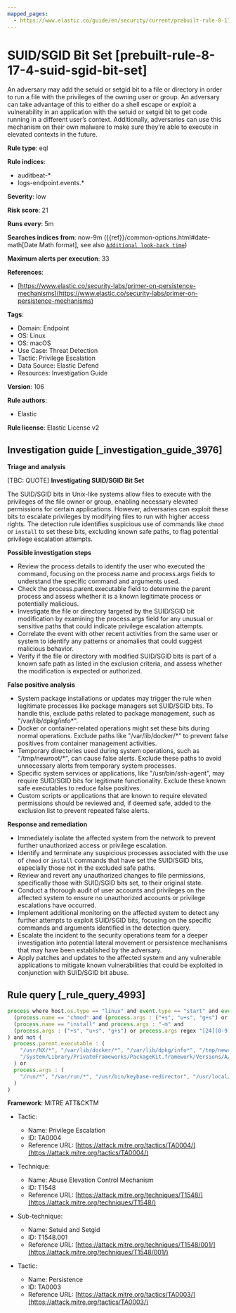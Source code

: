 ```yaml
---
mapped_pages:
  - https://www.elastic.co/guide/en/security/current/prebuilt-rule-8-17-4-suid-sgid-bit-set.html
---
```


# SUID/SGID Bit Set [prebuilt-rule-8-17-4-suid-sgid-bit-set]

An adversary may add the setuid or setgid bit to a file or directory in order to run a file with the privileges of the owning user or group. An adversary can take advantage of this to either do a shell escape or exploit a vulnerability in an application with the setuid or setgid bit to get code running in a different user’s context. Additionally, adversaries can use this mechanism on their own malware to make sure they’re able to execute in elevated contexts in the future.

**Rule type**: eql

**Rule indices**:

* auditbeat-*
* logs-endpoint.events.*

**Severity**: low

**Risk score**: 21

**Runs every**: 5m

**Searches indices from**: now-9m ({{ref}}/common-options.html#date-math[Date Math format], see also [`Additional look-back time`](docs-content://solutions/security/detect-and-alert/create-detection-rule.md#rule-schedule))

**Maximum alerts per execution**: 33

**References**:

* [https://www.elastic.co/security-labs/primer-on-persistence-mechanisms](https://www.elastic.co/security-labs/primer-on-persistence-mechanisms)

**Tags**:

* Domain: Endpoint
* OS: Linux
* OS: macOS
* Use Case: Threat Detection
* Tactic: Privilege Escalation
* Data Source: Elastic Defend
* Resources: Investigation Guide

**Version**: 106

**Rule authors**:

* Elastic

**Rule license**: Elastic License v2

## Investigation guide [_investigation_guide_3976]

**Triage and analysis**

[TBC: QUOTE]
**Investigating SUID/SGID Bit Set**

The SUID/SGID bits in Unix-like systems allow files to execute with the privileges of the file owner or group, enabling necessary elevated permissions for certain applications. However, adversaries can exploit these bits to escalate privileges by modifying files to run with higher access rights. The detection rule identifies suspicious use of commands like `chmod` or `install` to set these bits, excluding known safe paths, to flag potential privilege escalation attempts.

**Possible investigation steps**

* Review the process details to identify the user who executed the command, focusing on the process.name and process.args fields to understand the specific command and arguments used.
* Check the process.parent.executable field to determine the parent process and assess whether it is a known legitimate process or potentially malicious.
* Investigate the file or directory targeted by the SUID/SGID bit modification by examining the process.args field for any unusual or sensitive paths that could indicate privilege escalation attempts.
* Correlate the event with other recent activities from the same user or system to identify any patterns or anomalies that could suggest malicious behavior.
* Verify if the file or directory with modified SUID/SGID bits is part of a known safe path as listed in the exclusion criteria, and assess whether the modification is expected or authorized.

**False positive analysis**

* System package installations or updates may trigger the rule when legitimate processes like package managers set SUID/SGID bits. To handle this, exclude paths related to package management, such as "/var/lib/dpkg/info*".
* Docker or container-related operations might set these bits during normal operations. Exclude paths like "/var/lib/docker/*" to prevent false positives from container management activities.
* Temporary directories used during system operations, such as "/tmp/newroot/*", can cause false alerts. Exclude these paths to avoid unnecessary alerts from temporary system processes.
* Specific system services or applications, like "/usr/bin/ssh-agent", may require SUID/SGID bits for legitimate functionality. Exclude these known safe executables to reduce false positives.
* Custom scripts or applications that are known to require elevated permissions should be reviewed and, if deemed safe, added to the exclusion list to prevent repeated false alerts.

**Response and remediation**

* Immediately isolate the affected system from the network to prevent further unauthorized access or privilege escalation.
* Identify and terminate any suspicious processes associated with the use of `chmod` or `install` commands that have set the SUID/SGID bits, especially those not in the excluded safe paths.
* Review and revert any unauthorized changes to file permissions, specifically those with SUID/SGID bits set, to their original state.
* Conduct a thorough audit of user accounts and privileges on the affected system to ensure no unauthorized accounts or privilege escalations have occurred.
* Implement additional monitoring on the affected system to detect any further attempts to exploit SUID/SGID bits, focusing on the specific commands and arguments identified in the detection query.
* Escalate the incident to the security operations team for a deeper investigation into potential lateral movement or persistence mechanisms that may have been established by the adversary.
* Apply patches and updates to the affected system and any vulnerable applications to mitigate known vulnerabilities that could be exploited in conjunction with SUID/SGID bit abuse.


## Rule query [_rule_query_4993]

```js
process where host.os.type == "linux" and event.type == "start" and event.action == "exec" and (
  (process.name == "chmod" and (process.args : ("+s", "u+s", "g+s") or process.args regex "[24][0-9]{3}")) or
  (process.name == "install" and process.args : "-m" and
  (process.args : ("+s", "u+s", "g+s") or process.args regex "[24][0-9]{3}"))
) and not (
  process.parent.executable : (
    "/usr/NX/*", "/var/lib/docker/*", "/var/lib/dpkg/info*", "/tmp/newroot/*",
    "/System/Library/PrivateFrameworks/PackageKit.framework/Versions/A/XPCServices/package_script_service.xpc/Contents/MacOS/package_script_service"
  ) or
  process.args : (
    "/run/*", "/var/run/*", "/usr/bin/keybase-redirector", "/usr/local/share/fonts", "/usr/bin/ssh-agent"
  )
)
```

**Framework**: MITRE ATT&CKTM

* Tactic:

    * Name: Privilege Escalation
    * ID: TA0004
    * Reference URL: [https://attack.mitre.org/tactics/TA0004/](https://attack.mitre.org/tactics/TA0004/)

* Technique:

    * Name: Abuse Elevation Control Mechanism
    * ID: T1548
    * Reference URL: [https://attack.mitre.org/techniques/T1548/](https://attack.mitre.org/techniques/T1548/)

* Sub-technique:

    * Name: Setuid and Setgid
    * ID: T1548.001
    * Reference URL: [https://attack.mitre.org/techniques/T1548/001/](https://attack.mitre.org/techniques/T1548/001/)

* Tactic:

    * Name: Persistence
    * ID: TA0003
    * Reference URL: [https://attack.mitre.org/tactics/TA0003/](https://attack.mitre.org/tactics/TA0003/)



